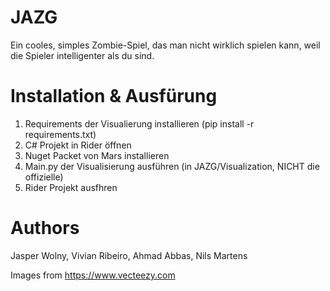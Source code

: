 # JAZG

Ein cooles, simples Zombie-Spiel, das man nicht wirklich spielen kann, weil die Spieler intelligenter als du sind.

# Installation & Ausfürung

1. Requirements der Visualierung installieren (pip install -r requirements.txt)
2. C# Projekt in Rider öffnen
3. Nuget Packet von Mars installieren
4. Main.py der Visualisierung ausführen (in JAZG/Visualization, NICHT die offizielle)
5. Rider Projekt ausfhren

# Authors
Jasper Wolny,
Vivian Ribeiro,
Ahmad Abbas,
Nils Martens

Images from https://www.vecteezy.com
